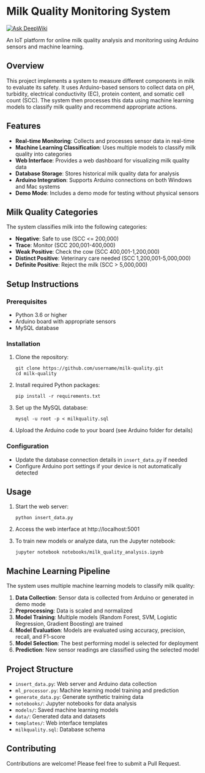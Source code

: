 # Milk Quality Monitoring System

[![Ask DeepWiki](https://deepwiki.com/badge.svg)](https://deepwiki.com/nishimweprince/milk-quality)

An IoT platform for online milk quality analysis and monitoring using Arduino sensors and machine learning.

## Overview

This project implements a system to measure different components in milk to evaluate its safety. It uses Arduino-based sensors to collect data on pH, turbidity, electrical conductivity (EC), protein content, and somatic cell count (SCC). The system then processes this data using machine learning models to classify milk quality and recommend appropriate actions.

## Features

- **Real-time Monitoring**: Collects and processes sensor data in real-time
- **Machine Learning Classification**: Uses multiple models to classify milk quality into categories
- **Web Interface**: Provides a web dashboard for visualizing milk quality data
- **Database Storage**: Stores historical milk quality data for analysis
- **Arduino Integration**: Supports Arduino connections on both Windows and Mac systems
- **Demo Mode**: Includes a demo mode for testing without physical sensors

## Milk Quality Categories

The system classifies milk into the following categories:

- **Negative**: Safe to use (SCC <= 200,000)
- **Trace**: Monitor (SCC 200,001-400,000)
- **Weak Positive**: Check the cow (SCC 400,001-1,200,000)
- **Distinct Positive**: Veterinary care needed (SCC 1,200,001-5,000,000)
- **Definite Positive**: Reject the milk (SCC > 5,000,000)

## Setup Instructions

### Prerequisites

- Python 3.6 or higher
- Arduino board with appropriate sensors
- MySQL database

### Installation

1. Clone the repository:
   ```
   git clone https://github.com/username/milk-quality.git
   cd milk-quality
   ```

2. Install required Python packages:
   ```
   pip install -r requirements.txt
   ```

3. Set up the MySQL database:
   ```
   mysql -u root -p < milkquality.sql
   ```

4. Upload the Arduino code to your board (see Arduino folder for details)

### Configuration

- Update the database connection details in `insert_data.py` if needed
- Configure Arduino port settings if your device is not automatically detected

## Usage

1. Start the web server:
   ```
   python insert_data.py
   ```

2. Access the web interface at http://localhost:5001

3. To train new models or analyze data, run the Jupyter notebook:
   ```
   jupyter notebook notebooks/milk_quality_analysis.ipynb
   ```

## Machine Learning Pipeline

The system uses multiple machine learning models to classify milk quality:

1. **Data Collection**: Sensor data is collected from Arduino or generated in demo mode
2. **Preprocessing**: Data is scaled and normalized
3. **Model Training**: Multiple models (Random Forest, SVM, Logistic Regression, Gradient Boosting) are trained
4. **Model Evaluation**: Models are evaluated using accuracy, precision, recall, and F1-score
5. **Model Selection**: The best performing model is selected for deployment
6. **Prediction**: New sensor readings are classified using the selected model

## Project Structure

- `insert_data.py`: Web server and Arduino data collection
- `ml_processor.py`: Machine learning model training and prediction
- `generate_data.py`: Generate synthetic training data
- `notebooks/`: Jupyter notebooks for data analysis
- `models/`: Saved machine learning models
- `data/`: Generated data and datasets
- `templates/`: Web interface templates
- `milkquality.sql`: Database schema

## Contributing

Contributions are welcome! Please feel free to submit a Pull Request.
